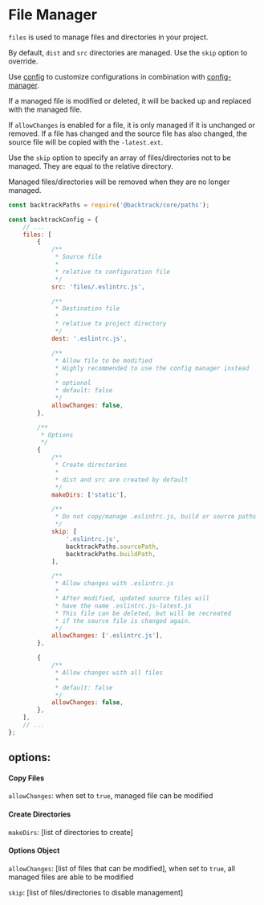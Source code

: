 # File Manager

`files` is used to manage files and directories in your project.

By default, `dist` and `src` directories are managed. Use the `skip` option to override.

Use [config](./config.md) to customize configurations in combination with [config-manager](../config-manager.md).

If a managed file is modified or deleted, it will be backed up and replaced with the managed file.

If `allowChanges` is enabled for a file, it is only managed if it is unchanged or removed. If a file has changed and the source file has also changed, the source file will be copied with the `-latest.ext`.

Use the `skip` option to specify an array of files/directories not to be managed. They are equal to the relative directory.

Managed files/directories will be removed when they are no longer managed.

```js
const backtrackPaths = require('@backtrack/core/paths');

const backtrackConfig = {
    // ...
    files: [
        {
            /**
             * Source file
             *
             * relative to configuration file
             */
            src: 'files/.eslintrc.js',

            /**
             * Destination file
             *
             * relative to project directory
             */
            dest: '.eslintrc.js',

            /**
             * Allow file to be modified
             * Highly recommended to use the config manager instead
             *
             * optional
             * default: false
             */
            allowChanges: false,
        },

        /**
         * Options
         */
        {
            /**
             * Create directories
             *
             * dist and src are created by default
             */
            makeDirs: ['static'],

            /**
             * Do not copy/manage .eslintrc.js, build or source paths
             */
            skip: [
                '.eslintrc.js',
                backtrackPaths.sourcePath,
                backtrackPaths.buildPath,
            ],

            /**
             * Allow changes with .eslintrc.js
             *
             * After modified, updated source files will
             * have the name .eslintrc.js-latest.js
             * This file can be deleted, but will be recreated
             * if the source file is changed again.
             */
            allowChanges: ['.eslintrc.js'],
        },

        {
            /**
             * Allow changes with all files
             *
             * default: false
             */
            allowChanges: false,
        },
    ],
    // ...
};
```

## options:

#### Copy Files

`allowChanges`: when set to `true`, managed file can be modified

#### Create Directories

`makeDirs`: [list of directories to create]

#### Options Object

`allowChanges`: [list of files that can be modified], when set to `true`, all managed files are able to be modified

`skip`: [list of files/directories to disable management]
